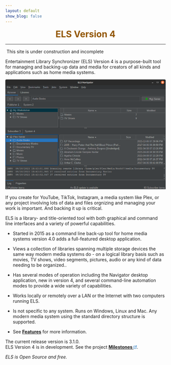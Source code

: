 ```yaml
---
layout: default
show_blog: false
---
```


<center><span style="font-size: 28px; font-face: bold; font-weight: bold; margin-top: 10px; color: #925600;">ELS Version 4</span></center>
<hr/>
<span class="construction">&nbsp;This site is under construction and incomplete&nbsp;</span>

Entertainment Library Synchronizer (ELS) Version 4 is a purpose-built tool for managing and backing-up data
and media for creators of all kinds and applications such as home media systems. 

<img src="assets/images/screenshot-main.png" border="0"/>

If you create for YouTube, TikTok, Instagram, a media system like Plex, or any project involving lots of data and files 
orgnizing and managing your work is important. And backing it up is critical. 

ELS is a library- and title-oriented tool with both graphical and command line interfaces and a variety of powerful capabilities.

 * Started in 2015 as a command line back-up tool for home media systems version 4.0 adds a full-featured desktop application.

 * Views a collection of libraries spanning multiple storage devices the same way modern media systems do - on a logical library basis such as movies, TV shows, video segments,
  pictures, audio or any kind of data needing to be organized..

 * Has several modes of operation including the Navigator desktop application, new in version 4, and several command-line automation modes to provide a 
  wide variety of capabilities.

 * Works locally or remotely over a LAN or the Internet with two computers running ELS.

 * Is not specific to any system. Runs on Windows, Linux and Mac. Any modern media system using the standard directory structure is supported.

 * See [<b>Features</b>](features.md) for more information.

The current release version is 3.1.0.<br/>
ELS Version 4 is in development. See the project
<a href="{{ site.milestones_url }}" target="_blank"><b>Milestones <img src="assets/images/link.png" alt="" title="On GitHub" align="bottom"  border="0"></b></a>.

_ELS is Open Source and free._
